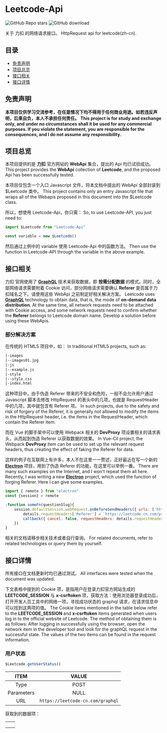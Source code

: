 # Leetcode-Api

<img alt="GitHub Repo stars" src="https://img.shields.io/github/stars/NeserCode/Leetcode-Api">    <img title="GitHub download" src="https://img.shields.io/github/downloads/NeserCode/Leetcode-Api/total"/>  



关于 力扣 的网络请求接口。
HttpRequest api for leetcode(zh-cn).

## 目录

* [免责声明](#免责声明)
* [项目总览](#项目总览)
* [接口相关](#接口相关)
* [接口详情](#接口详情)

## 免责声明

**本项目仅供学习交流参考，在任意情况下均不得用于任何商业用途。如若违反声明，后果自负，本人不承担任何责任。**
**This project is for study and exchange only, and under no circumstances shall it be used for any commercial purposes. If you violate the statement, you are responsible for the consequences, and I do not assume any responsibility.**

## 项目总览

本项目提供的是 **力扣** 官方网站的 **WebApi** 集合，提出的 Api 均已试验成功。
This project provides the **WebApi** collection of **Leetcode**, and the proposed Api has been successfully tested.

本项目仅包含一个入口 Javascript 文件，将本文档中提出的 WebApi 全部封装到 $Leetcode 类中。
This project contains only an entry Javascript file that wraps all of the Webapis proposed in this document into the $Leetcode class.

所以，想使用 Leetcode-Api，你只需：
So, to use Leetcode-API, you just need to:

```javascript
import $Leetcode from "Leetcode-Api"

const variable = new $Leetcode()
```

然后通过上例中的 variable 使用 Leetcode-Api 中的函数方法。
Then use the function in Leetcode-API through the variable in the above example.

## 接口相关

力扣 官网使用了 [**GraphQL**](https://graphql.org/) 技术来获取数据，即 **按需分配数据** 的模式。同时，全部网络请求需要附着 Cookie 访问，部分网络请求需要确认 **Referer** 是否属于力扣域名之下。请使用这些 WebApi 之前制定好相关解决方案。
Leetcode uses [**GraphQL**](https://graphql.org/) technology to obtain data, that is, the mode of **on-demand data distribution**. At the same time, all network requests need to be attached with Cookie access, and some network requests need to confirm whether the **Referer** belongs to Leetcode domain name. Develop a solution before using these WebApis.

### 部分解决方案

在传统的 HTML5 项目中，如：
In traditional HTML5 projects, such as:

```html
|-images
|--images01.jpg
|-js
|--example.js
|-style
|--style.css
|-index.html
```

这种项目中，由于伪造 Referer 带来的不安全和危险，一般不会允许用户通过 Javascript 脚本去修改 HttpRequest 的表头中的几项，也就是 RequestHeader 中的几项，其中就包含有 Referer 项。
In such projects, due to the safety and risk of forgery of the Referer, it is generally not allowed to modify the items in the HttpRequest header, i.e. the items in the RequestHeader, which contain the Referer item.

而在 Vue 的脚手架中可以使用 Webpack 相关的 **DevProxy** 项设置相关的请求表头，从而起到伪造 Referer 以获取数据的效果。
In Vue-Cil project, the Webpack **DevProxy** item can be used to set up the relevant request headers, thus creating the effect of faking the Referer for data.

这样的例子在互联网上有许多，本人不在这里一一赘述，正好最近在写一个新的 [**Electron**](https://www.electronjs.org/) 项目，用到了伪造 Referer 的功能，在这里可以举例一番。
There are many such examples on the Internet, and I won't repeat them all here. Recently, I was writing a new [**Electron**](https://www.electronjs.org/) project, which used the function of forging Referer. Here I can give some examples.

```javascript
import { remote } from "electron"
const {session} = remote

;function someFn(questionSlug){
    session.defaultSession.webRequest.onBeforeSendHeaders({ urls: ['https://leetcode-cn.com/problems/*'] }, (details, callback) => {
        details.requestHeaders['Referer'] = `https://leetcode-cn.com/problems/${questionSlug}/submissions/`
        callback({ cancel: false, requestHeaders: details.requestHeaders })
    })
}
```

相关的文档请移步相关技术或者自行查询。
For related documents, refer to related technologies or query them by yourself.

## 接口详情

所有接口在文档更新时均已通过测试。
All interfaces were tested when the document was updated.

下文表格中提到的 Cookie 项，是指用户在登录力扣官方网站生成的 **LEETCODE_SESSION** 与 **x-csrftoken** 项，获取方法：使用浏览器登录成功后，打开开发人员工具中的网络一项，寻找成功状态的 graphql 请求，在请求信息中可以找到这两项的值。
The Cookie items mentioned in the table below refer to the **LEETCODE_SESSION** and **x-csrftoken** items generated when users log in to the official website of Leetcode. The method of obtaining them is as follows: After logging in successfully using the browser, open the network item in the developer tool and look for the graphQL request in the successful state. The values of the two items can be found in the request information.

### 用户状态

```javascript
$Leetcode.getUserStatus()
```

|    ITEM    |               VALUE               |
| :--------: | :-------------------------------: |
|    Type    |               POST                |
| Parameters |               NULL                |
|    URL     | `https://leetcode-cn.com/graphql` |

获取到的数据项：

|      |      |
| ---- | ---- |
|      |      |
|      |      |
|      |      |

